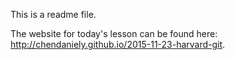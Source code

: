 This is a readme file.

The website for today's lesson can be found here: http://chendaniely.github.io/2015-11-23-harvard-git.
